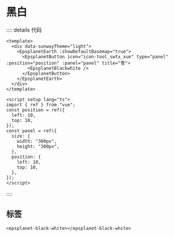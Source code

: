 #  黑白

<div data-sunwayTheme='light'>
  <EpsplanetEarth :showDefaultBasemap="true" >
    <EpsplanetButton container="#earthContainer" icon="icon-tool_swtx_heibai" type="panel" :position="position" :panel="panel" title='黑白'>
      <EpsplanetBlackwhite/>
    </EpsplanetButton>
  </EpsplanetEarth>
</div>

<script setup lang='ts'>
import {ref} from 'vue';
const position = ref({
  left: 10,
  top: 10
});
const panel = ref({
  size: {
    width: '300px',
    height: '300px'
  },
  position: {
    left: 10,
    top: 10
  }
});
</script>

:::: details 代码

```vue
<template>
  <div data-sunwayTheme="light">
    <EpsplanetEarth :showDefaultBasemap="true">
      <EpsplanetButton icon="icon-tool_swtx_xue" type="panel" :position="position" :panel="panel" title="雪">
        <EpsplanetBlackwhite />
      </EpsplanetButton>
    </EpsplanetEarth>
  </div>
</template>

<script setup lang="ts">
import { ref } from "vue";
const position = ref({
  left: 10,
  top: 10,
});
const panel = ref({
  size: {
    width: "300px",
    height: "300px",
  },
  position: {
    left: 10,
    top: 10,
  },
});
</script>
```

::::

## 标签

```vue
<epsplanet-black-white></epsplanet-black-white>
```
